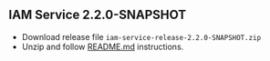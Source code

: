 
## IAM Service 2.2.0-SNAPSHOT

* Download release file ``iam-service-release-2.2.0-SNAPSHOT.zip``
* Unzip and follow [README.md](https://github.com/jveverka/iam-service/blob/2.x.x/release/README-release.md) instructions.
